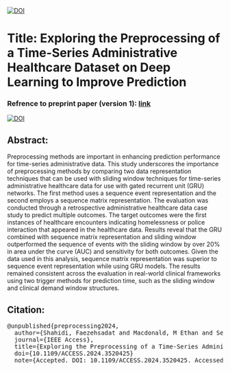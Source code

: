 


<a href="https://www.linkedin.com/in/fuzzy-shahidi"><img src="https://img.shields.io/badge/Linkdin-Fuzzy%20Shahidi-blue.svg" alt="DOI"></a>



# Title: Exploring the Preprocessing of a Time-Series Administrative Healthcare Dataset on Deep Learning to Improve Prediction

### Refrence to preprint paper (version 1): <a href="https://doi.org/10.1109/ACCESS.2024.3520425">link </a> 

<a href="https://doi.org/10.1109/ACCESS.2024.3520425"><img src="https://img.shields.io/badge/DOI-10.36227/techrxiv.173143474.47669751/v1-lightblue.svg" alt="DOI"></a>




## Abstract:

Preprocessing methods are important in enhancing prediction performance for time-series administrative data. This study underscores the importance of preprocessing methods by comparing two data representation techniques that can be used with sliding window techniques for time-series administrative healthcare data for use with gated recurrent unit (GRU) networks. The first method uses a sequence event representation and the second employs a sequence matrix representation. The evaluation was conducted through a retrospective administrative healthcare data case study to predict multiple outcomes. The target outcomes were the first instances of healthcare encounters indicating homelessness or police interaction that appeared in the healthcare data. Results reveal that the GRU combined with sequence matrix representation and sliding window outperformed the sequence of events with the sliding window by over 20% in area under the curve (AUC) and sensitivity for both outcomes. Given the data used in this analysis, sequence matrix representation was superior to sequence event representation while using GRU models. The results remained consistent across the evaluation in real-world clinical frameworks using two trigger methods for prediction time, such as the sliding window and clinical demand window structures.

## Citation:

<pre>
@unpublished{preprocessing2024,
  author={Shahidi, Faezehsadat and Macdonald, M Ethan and Seitz, Dallas, and Messier, Geoffrey },
  journal={IEEE Access}, 
  title={Exploring the Preprocessing of a Time-Series Administrative Healthcare Dataset on Deep Learning to Improve Prediction}, 
  doi={10.1109/ACCESS.2024.3520425}
  note={Accepted. DOI: 10.1109/ACCESS.2024.3520425. Accessed: 19 December 2024. [Online] Available: https://ieeexplore-ieee-org.ezproxy.lib.ucalgary.ca/abstract/document/10807221},
  </pre>
